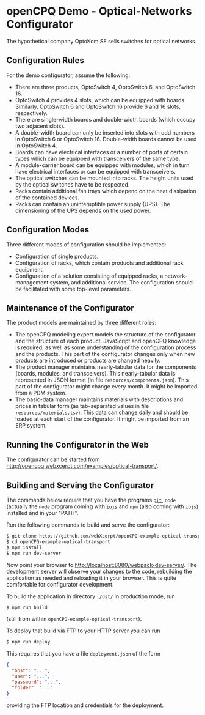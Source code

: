 openCPQ Demo - Optical-Networks Configurator
============================================

The hypothetical company OptoKom SE sells switches for optical networks.

Configuration Rules
-------------------

For the demo configurator, assume the following:
- There are three products, OptoSwitch 4, OptoSwitch 6, and OptoSwitch 16.
- OptoSwitch 4 provides 4 slots, which can be equipped with
  boards. Similarly, OptoSwitch 6 and OptoSwitch 16 provide 6 and 16
  slots, respectively.
- There are single-width boards and double-width boards (which occupy two adjacent slots).
- A double-width board can only be inserted into slots with odd numbers
  in OptoSwitch 6 or OptoSwitch 16. Double-width boards cannot be used
  in OptoSwitch 4.
- Boards can have electrical interfaces or 
  a number of ports of certain types which can be equipped with transceivers of the same type.
- A module-carrier board can be equipped with modules,
  which in turn have electrical interfaces or can be equipped with transceivers.
- The optical switches can be mounted into racks.
  The height units used by the optical switches have to be respected.
- Racks contain additional fan trays which depend on the heat dissipation of the contained devices.
- Racks can contain an uninteruptible power supply (UPS). The dimensioning of the UPS depends on the used power.

Configuration Modes
------------------

Three different modes of configuration should be implemented:
- Configuration of single products.
- Configuration of racks, which contain products and additional rack equipment.
- Configuration of a solution consisting of equipped racks, a network-management system, and additional service.
  The configuration should be facilitated with some top-level parameters.  

Maintenance of the Configurator
-------------------------------

The product models are maintained by three different roles:
- The openCPQ modeling expert models the structure of the configurator and the structure of each product.
  JavaScript and openCPQ knowledge is required, as well as some understanding of the configuration process and the products.
  This part of the configurator changes only when new products are introduced or products are changed heavily.
- The product manager maintains nearly-tabular data for the components (boards, modules, and transceivers).
  This nearly-tabular data is represented in JSON format (in file `resources/components.json`). This part of the configurator might change every month.
  It might be imported from a PDM system.
- The basic-data manager maintains materials with descriptions and prices in tabular form (as tab-separated values in file `resources/materials.tsv`).
  This data can change daily and should be loaded at each start of the configurator. It might be imported from an ERP system.
  
Running the Configurator in the Web
-----------------------------------

The configurator can be started from http://opencpq.webxcerpt.com/examples/optical-transport/.

Building and Serving the Configurator
-------------------------------------

The commands below require that you have the programs
[`git`](https://git-scm.com/), `node` (actually the `node` program
coming with [`iojs`](https://iojs.org/en/index.html) and `npm` (also
coming with `iojs`) installed and in your "PATH".

Run the following commands to build and serve the configurator:

```sh
$ git clone https://github.com/webXcerpt/openCPQ-example-optical-transport.git
$ cd openCPQ-example-optical-transport
$ npm install
$ npm run dev-server
```

Now point your browser to
[http://localhost:8080/webpack-dev-server/](http://localhost:8080/webpack-dev-server/).
The development server will observe your changes to the code, rebuilding
the application as needed and reloading it in your browser.  This is
quite comfortable for configurator development.

To build the application in directory `./dst/` in production mode, run

```sh
$ npm run build
```

(still from within `openCPQ-example-optical-transport`).

To deploy that build via FTP to your HTTP server you can run

```sh
$ npm run deploy
```

This requires that you have a file `deployment.json` of the form

```json
{
  "host": "...",
  "user": "...",
  "password": "...",
  "folder": "..."
}
```

providing the FTP location and credentials for the deployment.
